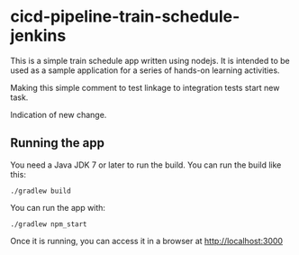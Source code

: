 # cicd-pipeline-train-schedule-jenkins

This is a simple train schedule app written using nodejs. It is intended to be used as a sample application for a series of hands-on learning activities.



Making this simple comment to test linkage to integration tests start new task.

Indication of new change.

## Running the app

You need a Java JDK 7 or later to run the build. You can run the build like this:

    ./gradlew build

You can run the app with:

    ./gradlew npm_start

Once it is running, you can access it in a browser at [http://localhost:3000](http://localhost:3000)

